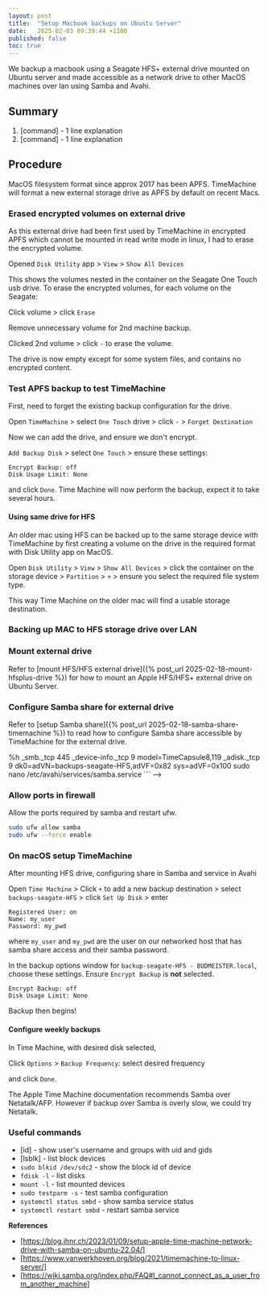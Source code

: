 ```yaml
---
layout: post
title:  "Setup Macbook backups on Ubuntu Server"
date:   2025-02-03 09:39:44 +1100
published: false
toc: true
---
```


We backup a macbook using a Seagate HFS+ external drive mounted on Ubuntu server and made accessible as a network drive to other MacOS machines over lan using Samba and Avahi.

## Summary


1. [command] - 1 line explanation
2. [command] - 1 line explanation

## Procedure

MacOS filesystem format since approx 2017 has been APFS. TimeMachine will format a new external storage drive as APFS by default on recent Macs.

### Erased encrypted volumes on external drive

As this external drive had been first used by TimeMachine in encrypted APFS which cannot be mounted in read write mode in linux, I had to erase the encrypted volume.

Opened `Disk Utility` app > `View` > `Show All Devices`

This shows the volumes nested in the container on the Seagate One Touch usb drive. To erase the encrypted volumes, for each volume on the Seagate:

Click volume > click `Erase`

Remove unnecessary volume for 2nd machine backup.

Clicked 2nd volume > click `-` to erase the volume.

The drive is now empty except for some system files, and contains no encrypted content.


### Test APFS backup to test TimeMachine

First, need to forget the existing backup configuration for the drive.

Open `TimeMachine` > select `One Touch` drive > click `-` > `Forget Destination`

Now we can add the drive, and ensure we don't encrypt.

`Add Backup Disk` > select `One Touch` > ensure these settings:

```console
Encrypt Backup: off
Disk Usage Limit: None
```
and click `Done`. Time Machine will now perform the backup, expect it to take several hours.

#### Using same drive for HFS

An older mac using HFS can be backed up to the same storage device with TimeMachine by first creating a volume on the drive in the required format with Disk Utility app on MacOS.

Open `Disk Utility` > `View` > `Show All Devices` > click the container on the storage device > `Partition` > `+` > ensure you select the required file system type.

This way Time Machine on the older mac will find a usable storage destination.


### Backing up MAC to HFS storage drive over LAN

### Mount external drive

Refer to [mount HFS/HFS external drive]({% post_url 2025-02-18-mount-hfsplus-drive %}) for how to mount an Apple HFS/HFS+ external drive on Ubuntu Server.


### Configure Samba share for external drive

Refer to [setup Samba share]({% post_url 2025-02-18-samba-share-timemachine %}) to read how to configure Samba share accessible by TimeMachine for the external drive.




<!-- ### Setup Avahi service for share

Create an avahi service for the samba share where the name of the `txt-record` must match the name of the samba share.

The avahi daemon will broadcast the share to make it recognisable as a network drive to Apple devices. The 3rd service statement announces this share drive.

Add the text below to the avahi daemon config file:

```bash
sudo vim /etc/avahi/services/samba.service
```

```xml
<?xml version="1.0" standalone='no'?><!--*-nxml-*-->
<!DOCTYPE service-group SYSTEM "avahi-service.dtd">
<service-group>
  <name replace-wildcards="yes">%h</name>
  <service>
    <type>_smb._tcp</type>
    <port>445</port>
  </service>
  <service>
    <type>_device-info._tcp</type>
    <port>9</port>
    <txt-record>model=TimeCapsule8,119</txt-record>
  </service>
  <service>
    <type>_adisk._tcp</type>
    <port>9</port>
    <txt-record>dk0=adVN=backups-seagate-HFS,adVF=0x82</txt-record>
    <txt-record>sys=adVF=0x100</txt-record>
  </service>
</service-group>sudo nano /etc/avahi/services/samba.service
``` -->


### Allow ports in firewall

Allow the ports required by samba and restart ufw.

```bash
sudo ufw allow samba
sudo ufw --force enable
```

### On macOS setup TimeMachine

After mounting HFS drive, configuring share in Samba and service in Avahi

Open `Time Machine` > Click `+` to add a new backup destination > select `backups-seagate-HFS` > click `Set Up Disk` > enter

```console
Registered User: on
Name: my_user
Password: my_pwd
```

where `my_user` and `my_pwd` are the user on our networked host that has samba share access and their samba password.

In the backup options window for `backup-seagate-HFS - BUDMEISTER.local`, choose these settings. Ensure `Encrypt Backup` is **not** selected.

```console
Encrypt Backup: off
Disk Usage Limit: None
```

Backup then begins!

#### Configure weekly backups

In Time Machine, with desired disk selected,

Click `Options` > `Backup Frequency`: select desired frequency

and click `Done`.

The Apple Time Machine documentation recommends Samba over Netatalk/AFP. However if backup over Samba is overly slow, we could try Netatalk.


### Useful commands

- [id] - show user's username and groups with uid and gids
- [lsblk] - list block devices
- `sudo blkid /dev/sdc2` - show the block id of device
- `fdisk -l` - list disks
- `mount -l` - list mounted devices
- `sudo testparm -s` - test samba configuration
- `systemctl status smbd` - show samba service status
- `systemctl restart smbd` - restart samba service


**References**

- [https://blog.jhnr.ch/2023/01/09/setup-apple-time-machine-network-drive-with-samba-on-ubuntu-22.04/]
- [https://www.vanwerkhoven.org/blog/2021/timemachine-to-linux-server/]
- [https://wiki.samba.org/index.php/FAQ#I_cannot_connect_as_a_user_from_another_machine]
